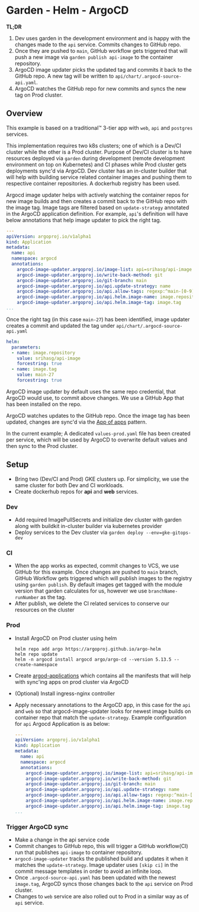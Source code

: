 # Garden - Helm - ArgoCD


__TL;DR__

1. Dev uses garden in the development environment and is happy with the changes made to the `api` service. Commits changes to GitHub repo.
2. Once they are pushed to `main`, GitHub workflow gets triggered that will push a new image via `garden publish api-image` to the container repository.
3. ArgoCD image updater picks the updated tag and commits it back to the GitHub repo. A new tag will be written to `api/chart/.argocd-source-api.yaml`.
4. ArgoCD watches the GitHub repo for new commits and syncs the new tag on Prod cluster.

## Overview

This example is based on a traditional:tm: 3-tier app with `web`, `api` and `postgres` services.

This implementation requires two k8s clusters; one of which is a Dev/CI cluster while the other is a Prod cluster. Purpose of Dev/CI cluster is to have resources deployed via `garden` during development (remote development environment on top on Kubernetes) and CI phases  while Prod cluster gets deployments sync'd via ArgoCD. Dev cluster has an in-cluster builder that will help with building service related container images and pushing them to respective container repositories. A dockerhub registry has been used.

Argocd image updater helps with actively watching the container repos for new image builds and then creates a commit back to the GitHub repo with the image tag. Image tags are filtered based on `update-strategy` annotated in the ArgoCD application definition. For example, `api`'s definition will have below annotations that help image updater to pick the right tag.
```yaml
---
apiVersion: argoproj.io/v1alpha1
kind: Application
metadata:
  name: api
  namespace: argocd
  annotations:
    argocd-image-updater.argoproj.io/image-list: api=srihasg/api-image
    argocd-image-updater.argoproj.io/write-back-method: git
    argocd-image-updater.argoproj.io/git-branch: main
    argocd-image-updater.argoproj.io/api.update-strategy: name
    argocd-image-updater.argoproj.io/api.allow-tags: regexp:^main-[0-9]+$
    argocd-image-updater.argoproj.io/api.helm.image-name: image.repository
    argocd-image-updater.argoproj.io/api.helm.image-tag: image.tag
...
```

Once the right tag (in this case `main-27`) has been identified, image updater creates a commit and updated the tag under `api/chart/.argocd-source-api.yaml`
```yaml
helm:
  parameters:
  - name: image.repository
    value: srihasg/api-image
    forcestring: true
  - name: image.tag
    value: main-27
    forcestring: true
```
ArgoCD image updater by default uses the same repo credential, that ArgoCD would use, to commit above changes. We use a GitHub App that has been installed on the repo.

ArgoCD watches updates to the GitHub repo. Once the image tag has been updated, changes are sync'd via the [App of apps](https://argo-cd.readthedocs.io/en/stable/operator-manual/cluster-bootstrapping/#app-of-apps-pattern) pattern. 

In the current example; A dedicated `values-prod.yaml` file has been created per service, which will be used by ArgoCD to overwrite default values and then sync to the Prod cluster.

## Setup
- Bring two (Dev/CI and Prod) GKE clusters up. For simplicity, we use the same cluster for both Dev and CI workloads.
- Create dockerhub repos for __api__ and __web__ services.

### Dev
- Add required ImagePullSecrets and initialize dev cluster with garden along with buildkit in-cluster builder via kubernetes provider
- Deploy services to the Dev cluster via `garden deploy --env=gke-gitops-dev`

### CI
- When the app works as expected, commit changes to VCS, we use GitHub for this example. Once changes are pushed to `main` branch, GitHub Workflow gets triggered which will publish images to the registry using `garden publish`. By default images get tagged with the module version that garden calculates for us, however we use `branchName-runNumber` as the tag.
- After publish, we delete the CI related services to conserve our resources on the cluster

### Prod
- Install ArgoCD on Prod cluster using helm

  ```
  helm repo add argo https://argoproj.github.io/argo-helm
  helm repo update
  helm -n argocd install argocd argo/argo-cd --version 5.13.5 --create-namespace
  ```
- Create [argod-applications](https://github.com/garden-io-testing/gitops-demo/tree/main/argocd-applications) which contains all the manifests that will help with sync'ing apps on prod cluster via ArgoCD
- (Optional) Install ingress-nginx controller
- Apply necessary annotations to the ArgoCD app, in this case for the `api` and `web` so that argocd-image-updater looks for newest image builds on container repo that match the `update-strategy`. Example configuration for `api` Argocd Application is as below:
  ```yaml
  ---
  apiVersion: argoproj.io/v1alpha1
  kind: Application
  metadata:
    name: api
    namespace: argocd
    annotations:
      argocd-image-updater.argoproj.io/image-list: api=srihasg/api-image
      argocd-image-updater.argoproj.io/write-back-method: git
      argocd-image-updater.argoproj.io/git-branch: main
      argocd-image-updater.argoproj.io/api.update-strategy: name
      argocd-image-updater.argoproj.io/api.allow-tags: regexp:^main-[0-9]+$
      argocd-image-updater.argoproj.io/api.helm.image-name: image.repository
      argocd-image-updater.argoproj.io/api.helm.image-tag: image.tag
  ...
  ```

### Trigger ArgoCD sync
- Make a change in the api service code
- Commit changes to GitHub repo, this will trigger a GitHub workflow(CI) run that publishes `api-image` to container repository.
- `argocd-image-updater` tracks the published build and updates it when it matches the `update-strategy`. Image updater uses `[skip ci]` in the commit message templates in order to avoid an infinite loop.
- Once `.argocd-source-api.yaml` has been updated with the newest `image.tag`, ArgoCD syncs those changes back to the `api` service on Prod cluster.
- Changes to `web` service are also rolled out to Prod in a similar way as of `api` service.

